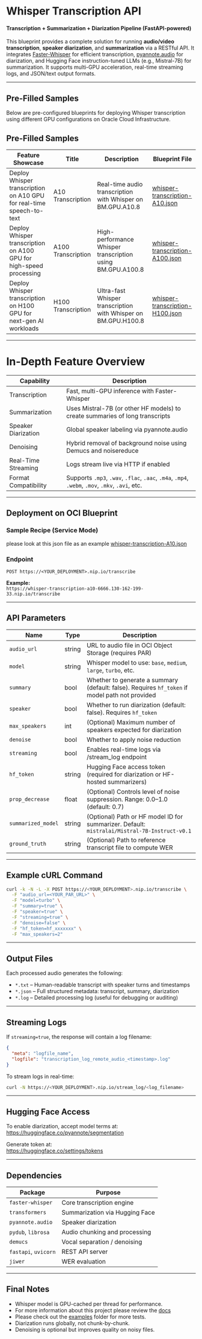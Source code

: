 # Whisper Transcription API

#### Transcription + Summarization + Diarization Pipeline (FastAPI-powered)

This blueprint provides a complete solution for running **audio/video transcription**, **speaker diarization**, and **summarization** via a RESTful API. It integrates [Faster-Whisper](https://github.com/guillaumekln/faster-whisper) for efficient transcription, [pyannote.audio](https://github.com/pyannote/pyannote-audio) for diarization, and Hugging Face instruction-tuned LLMs (e.g., Mistral-7B) for summarization. It supports multi-GPU acceleration, real-time streaming logs, and JSON/text output formats.

---

## Pre-Filled Samples

Below are pre-configured blueprints for deploying Whisper transcription using different GPU configurations on Oracle Cloud Infrastructure.

## Pre-Filled Samples

| Feature Showcase                                                     | Title              | Description                                                    | Blueprint File                                                     |
| -------------------------------------------------------------------- | ------------------ | -------------------------------------------------------------- | ------------------------------------------------------------------ |
| Deploy Whisper transcription on A10 GPU for real-time speech-to-text | A10 Transcription  | Real-time audio transcription with Whisper on BM.GPU.A10.8     | [whisper-transcription-A10.json](whisper-transcription-A10.json)   |
| Deploy Whisper transcription on A100 GPU for high-speed processing   | A100 Transcription | High-performance Whisper transcription using BM.GPU.A100.8     | [whisper-transcription-A100.json](whisper-transcription-A100.json) |
| Deploy Whisper transcription on H100 GPU for next-gen AI workloads   | H100 Transcription | Ultra-fast Whisper transcription with Whisper on BM.GPU.H100.8 | [whisper-transcription-H100.json](whisper-transcription-H100.json) |

---

# In-Depth Feature Overview

| Capability           | Description                                                                                     |
| -------------------- | ----------------------------------------------------------------------------------------------- |
| Transcription        | Fast, multi-GPU inference with Faster-Whisper                                                   |
| Summarization        | Uses Mistral-7B (or other HF models) to create summaries of long transcripts                    |
| Speaker Diarization  | Global speaker labeling via pyannote.audio                                                      |
| Denoising            | Hybrid removal of background noise using Demucs and noisereduce                                 |
| Real-Time Streaming  | Logs stream live via HTTP if enabled                                                            |
| Format Compatibility | Supports `.mp3`, `.wav`, `.flac`, `.aac`, `.m4a`, `.mp4`, `.webm`, `.mov`, `.mkv`, `.avi`, etc. |

---

## Deployment on OCI Blueprint

### Sample Recipe (Service Mode)

please look at this json file as an example [whisper-transcription-A10.json](whisper-transcription-A10.json)

### Endpoint

```
POST https://<YOUR_DEPLOYMENT>.nip.io/transcribe
```

**Example:**  
`https://whisper-transcription-a10-6666.130-162-199-33.nip.io/transcribe`

---

## API Parameters

| Name               | Type   | Description                                                                                    |
| ------------------ | ------ | ---------------------------------------------------------------------------------------------- |
| `audio_url`        | string | URL to audio file in OCI Object Storage (requires PAR)                                         |
| `model`            | string | Whisper model to use: `base`, `medium`, `large`, `turbo`, etc.                                 |
| `summary`          | bool   | Whether to generate a summary (default: false). Requires `hf_token` if model path not provided |
| `speaker`          | bool   | Whether to run diarization (default: false). Requires `hf_token`                               |
| `max_speakers`     | int    | (Optional) Maximum number of speakers expected for diarization                                 |
| `denoise`          | bool   | Whether to apply noise reduction                                                               |
| `streaming`        | bool   | Enables real-time logs via /stream_log endpoint                                                |
| `hf_token`         | string | Hugging Face access token (required for diarization or HF-hosted summarizers)                  |
| `prop_decrease`    | float  | (Optional) Controls level of noise suppression. Range: 0.0–1.0 (default: 0.7)                  |
| `summarized_model` | string | (Optional) Path or HF model ID for summarizer. Default: `mistralai/Mistral-7B-Instruct-v0.1`   |
| `ground_truth`     | string | (Optional) Path to reference transcript file to compute WER                                    |

---

## Example cURL Command

```bash
curl -k -N -L -X POST https://<YOUR_DEPLOYMENT>.nip.io/transcribe \
  -F "audio_url=<YOUR_PAR_URL>" \
  -F "model=turbo" \
  -F "summary=true" \
  -F "speaker=true" \
  -F "streaming=true" \
  -F "denoise=false" \
  -F "hf_token=hf_xxxxxxx" \
  -F "max_speakers=2"
```

---

## Output Files

Each processed audio generates the following:

- `*.txt` – Human-readable transcript with speaker turns and timestamps
- `*.json` – Full structured metadata: transcript, summary, diarization
- `*.log` – Detailed processing log (useful for debugging or auditing)

---

## Streaming Logs

If `streaming=true`, the response will contain a log filename:

```json
{
  "meta": "logfile_name",
  "logfile": "transcription_log_remote_audio_<timestamp>.log"
}
```

To stream logs in real-time:

```bash
curl -N https://<YOUR_DEPLOYMENT>.nip.io/stream_log/<log_filename>
```

---

## Hugging Face Access

To enable diarization, accept model terms at:  
https://huggingface.co/pyannote/segmentation

Generate token at:  
https://huggingface.co/settings/tokens

---

## Dependencies

| Package              | Purpose                        |
| -------------------- | ------------------------------ |
| `faster-whisper`     | Core transcription engine      |
| `transformers`       | Summarization via Hugging Face |
| `pyannote.audio`     | Speaker diarization            |
| `pydub`, `librosa`   | Audio chunking and processing  |
| `demucs`             | Vocal separation / denoising   |
| `fastapi`, `uvicorn` | REST API server                |
| `jiwer`              | WER evaluation                 |

---

## Final Notes

- Whisper model is GPU-cached per thread for performance.
- For more information about this project please review the [docs](docs)
- Please check out the [examples](examples) folder for more tests.
- Diarization runs globally, not chunk-by-chunk.
- Denoising is optional but improves quality on noisy files.
